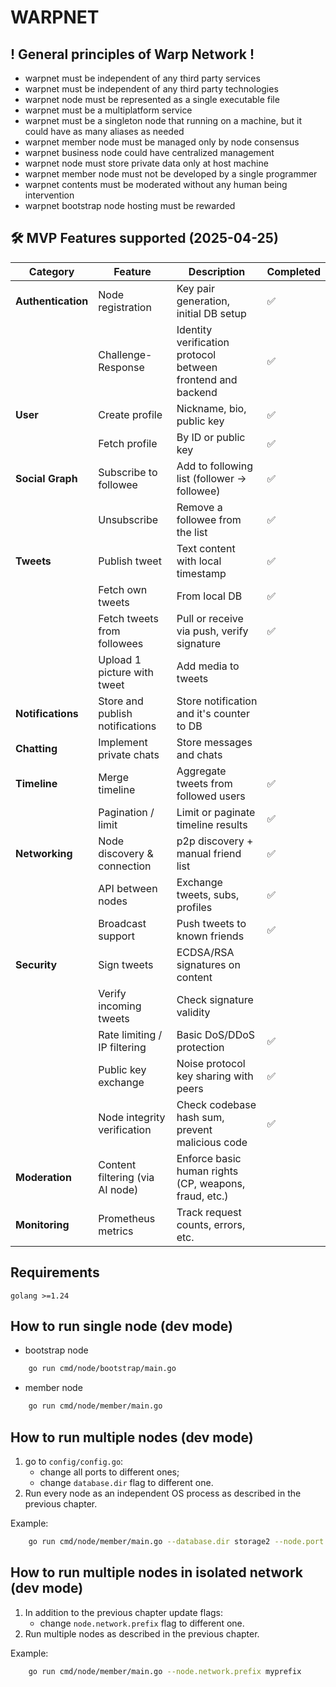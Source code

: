# WARPNET
## ! General principles of Warp Network !
- warpnet must be independent of any third party services
- warpnet must be independent of any third party technologies
- warpnet node must be represented as a single executable file
- warpnet must be a multiplatform service
- warpnet must be a singleton node that running on a machine, but it could have as many aliases as needed
- warpnet member node must be managed only by node consensus
- warpnet business node could have centralized management
- warpnet node must store private data only at host machine
- warpnet member node must not be developed by a single programmer
- warpnet contents must be moderated without any human being intervention
- warpnet bootstrap node hosting must be rewarded

## 🛠 MVP Features supported (2025-04-25)

| **Category**       | **Feature**                     | **Description**                                             | **Completed** |
|--------------------|---------------------------------|-------------------------------------------------------------|---------------|
| **Authentication** | Node registration               | Key pair generation, initial DB setup                       | ✅             |
|                    | Challenge-Response              | Identity verification protocol between frontend and backend | ✅             |
| **User**           | Create profile                  | Nickname, bio, public key                                   | ✅             |
|                    | Fetch profile                   | By ID or public key                                         | ✅             |
| **Social Graph**   | Subscribe to followee           | Add to following list (follower → followee)                 | ✅             |
|                    | Unsubscribe                     | Remove a followee from the list                             | ✅             |
| **Tweets**         | Publish tweet                   | Text content with local timestamp                           | ✅             |
|                    | Fetch own tweets                | From local DB                                               | ✅             |
|                    | Fetch tweets from followees     | Pull or receive via push, verify signature                  | ✅             |
|                    | Upload 1 picture with tweet     | Add media to tweets                                         |               |
| **Notifications**  | Store and publish notifications | Store notification and it's counter to DB                   |               |
| **Chatting**       | Implement private chats         | Store messages and chats                                    |               |
| **Timeline**       | Merge timeline                  | Aggregate tweets from followed users                        | ✅             |
|                    | Pagination / limit              | Limit or paginate timeline results                          | ✅             |
| **Networking**     | Node discovery & connection     | p2p discovery + manual friend list                          | ✅             |
|                    | API between nodes               | Exchange tweets, subs, profiles                             | ✅             |
|                    | Broadcast support               | Push tweets to known friends                                | ✅             |
| **Security**       | Sign tweets                     | ECDSA/RSA signatures on content                             |               |
|                    | Verify incoming tweets          | Check signature validity                                    |               |
|                    | Rate limiting / IP filtering    | Basic DoS/DDoS protection                                   | ✅             |
|                    | Public key exchange             | Noise protocol key sharing with peers                       | ✅             |
|                    | Node integrity verification     | Check codebase hash sum, prevent malicious code             | ✅             |
| **Moderation**     | Content filtering (via AI node) | Enforce basic human rights (CP, weapons, fraud, etc.)       |               |
| **Monitoring**     | Prometheus metrics              | Track request counts, errors, etc.                          |               |

## Requirements
    golang >=1.24

## How to run single node (dev mode)
- bootstrap node
```bash 
    go run cmd/node/bootstrap/main.go
```
- member node
```bash 
    go run cmd/node/member/main.go
```

## How to run multiple nodes (dev mode)
1. go to `config/config.go`:
   - change all ports to different ones;
   - change `database.dir` flag to different one.
2. Run every node as an independent OS process
   as described in the previous chapter.

Example:
```bash 
    go run cmd/node/member/main.go --database.dir storage2 --node.port 4021 --server.port 4022
```

## How to run multiple nodes in isolated network (dev mode)
1. In addition to the previous chapter update flags:
    - change `node.network.prefix` flag to different one.
2. Run multiple nodes as described in the previous chapter.

Example:
```bash 
    go run cmd/node/member/main.go --node.network.prefix myprefix
```

